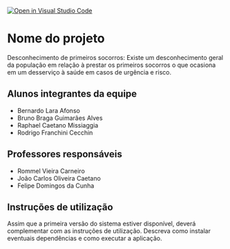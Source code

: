 [![Open in Visual Studio Code](https://classroom.github.com/assets/open-in-vscode-c66648af7eb3fe8bc4f294546bfd86ef473780cde1dea487d3c4ff354943c9ae.svg)](https://classroom.github.com/online_ide?assignment_repo_id=7621001&assignment_repo_type=AssignmentRepo)
# Nome do projeto
Desconhecimento de primeiros socorros: Existe um desconhecimento geral da população em relação à prestar os primeiros socorros o que ocasiona em um desserviço à saúde em casos de urgência e risco.

## Alunos integrantes da equipe

* Bernardo Lara Afonso
* Bruno Braga Guimarães Alves
* Raphael Caetano Missiaggia
* Rodrigo Franchini Cecchin

## Professores responsáveis

* Rommel Vieira Carneiro
* João Carlos Oliveira Caetano
* Felipe Domingos da Cunha

## Instruções de utilização

Assim que a primeira versão do sistema estiver disponível, deverá complementar com as instruções de utilização. Descreva como instalar eventuais dependências e como executar a aplicação.
